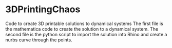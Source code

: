 # 3DPrintingChaos
Code to create 3D printable solutions to dynamical systems
The first file is the mathematica code to create the solution to a dynamical system.  The second file is the python script to import the solution into Rhino and create a nurbs curve through the points.
